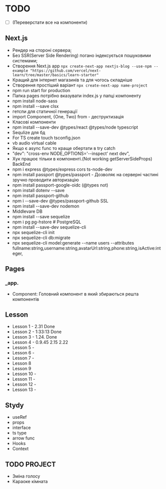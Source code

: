 # TODO

- [ ] (Переверстати все на компоненти)

## Next.js

- Рендер на стороні сервера;
- Без SSR(Server Side Rendering) погано індексується пошуковими системами;
- Створення Next.js app
  `npx create-next-app nextjs-blog --use-npm --example "https://github.com/vercel/next-learn/tree/master/basics/learn-starter"`
- Кращий для інтернет магазинів та для чогось складніше
- Створення простіший варіант
  `npx create-next-app name-project`
- npm run start for production
- Папка pages потрібно вказувати index.js у папці компоненту
- npm install node-sass
- npm install --save clsx
- гетспи для статичної генерації
- import Component, {One, Two} from - деструктизація
- Класові компоненти
- npm install --save-dev @types/react @types/node typescript
- Sequlize для бд
- For TS create touch tsconfig.json
- vb audio virtual cable
- Якщо є async func то краще обертати в try catch
- "dev": "cross-env NODE_OPTIONS='--inspect' next dev",
- Хук працює тільки в компоненті.(Not working getServerSideProps)
  BackEnd
- npm i express @types/express cors ts-node-dev
- npm install passport @types/passport - Дозволяє на серверні частині зручно проводити авторизацію
- npm install passport-google-oidc (@types not)
- npm install dotenv --save
- npm install passport-github
- npm i --save-dev @types/passport-github
  SSL
- npm install --save-dev nodemon
- Middlevare
  DB
- npm install --save sequelize
- npm i pg pg-hstore # PostgreSQL
- npm install --save-dev sequelize-cli
- npx sequelize-cli init
- npx sequelize-cli db:migrate
- npx sequelize-cli model:generate --name users --attributes fullname:string,username:string,avatarUrl:string,phone:string,isActive:integer,

## Pages

### \_app.

- Component: Головний компонент в який збираються решта компонентів

## Lesson

- Lesson 1 - 2.31 Done
- Lesson 2 - 1:33:13 Done
- Lesson 3 - 1.24. Done
- Lesson 4 - 0.9.45 2.15 2.22
- Lesson 5 -
- Lesson 6 -
- Lesson 7 -
- Lesson 8
- Lesson 9
- Lesson 10 -
- Lesson 11 -
- Lesson 12 -
- Lesson 13 -

## Stydy

- useRef
- props
- interface
- ts type
- arrow func
- Hooks
- Context

## TODO PROJECT

- Зміна голосу
- Караоке кімната
